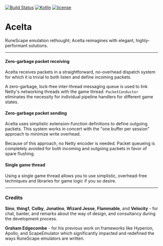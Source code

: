 [![Build Status](https://travis-ci.org/Jire/Acelta.svg?branch=master)](https://travis-ci.org/Jire/Acelta)
[![Kotlin](https://img.shields.io/badge/kotlin-1.0.2-blue.svg)](http://kotlinlang.org)
[![license](https://img.shields.io/badge/license-GPL%203.0-yellowgreen.svg)](https://github.com/Jire/Acelta/blob/master/LICENSE)

# Acelta
RuneScape emulation rethought; Acelta reimagines with elegant, highly-performant solutions.

---

#### Zero-garbage packet receiving
Acelta receives packets in a straightforward, no-overhead dispatch system for which it is trivial to both listen and
define incoming packets.

A zero-garbage, lock-free inter-thread messaging queue is used to link Netty's networking
threads with the game thread. `PacketConductor` eliminates the necessity for individual pipeline handlers for different
game states.

#### Zero-garbage packet sending
Acelta uses simplistic extension-function definitions to define outgoing packets. This system works in concert with
the "one buffer per session" approach to minimize write overhead.

Because of this approach, no Netty encoder is needed. Packet queueing is completely avoided for both incoming and
outgoing packets in favor of spare flushing.

#### Single game thread
Using a single game thread allows you to use simplistic, overhead-free techniques and libraries for game logic
if you so desire.

---

### Credits

**Sino**, **thing1**, **Colby**, **Jonatino**, **Wizard Jesse**, **Flammable**, and **Velocity** - for chat, banter,
and remarks about the way of design, and consultancy during the development process.

**Graham Edgecombe** - for his previous work on frameworks like Hyperion, Apollo, and ScapeEmulator which significantly
impacted and redefined the ways RuneScape emulators are written.